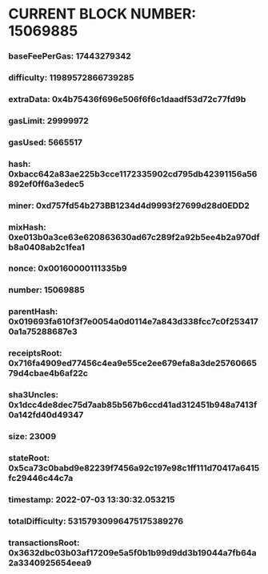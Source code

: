 # CURRENT BLOCK NUMBER: 15069885

### baseFeePerGas: 17443279342
### difficulty: 11989572866739285
### extraData: 0x4b75436f696e506f6f6c1daadf53d72c77fd9b
### gasLimit: 29999972
### gasUsed: 5665517
### hash: 0xbacc642a83ae225b3cce1172335902cd795db42391156a56892ef0ff6a3edec5
### miner: 0xd757fd54b273BB1234d4d9993f27699d28d0EDD2
### mixHash: 0xe013b0a3ce63e620863630ad67c289f2a92b5ee4b2a970dfb8a0408ab2c1fea1
### nonce: 0x00160000111335b9
### number: 15069885
### parentHash: 0x019693fa610f3f7e0054a0d0114e7a843d338fcc7c0f2534170a1a75288687e3
### receiptsRoot: 0x716fa4909ed77456c4ea9e55ce2ee679efa8a3de2576066579d4cbae4b6af22c
### sha3Uncles: 0x1dcc4de8dec75d7aab85b567b6ccd41ad312451b948a7413f0a142fd40d49347
### size: 23009
### stateRoot: 0x5ca73c0babd9e82239f7456a92c197e98c1ff111d70417a6415fc29446c44c7a
### timestamp: 2022-07-03 13:30:32.053215
### totalDifficulty: 53157930996475175389276
### transactionsRoot: 0x3632dbc03b03af17209e5a5f0b1b99d9dd3b19044a7fb64a2a3340925654eea9
